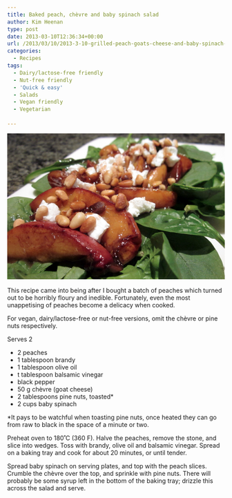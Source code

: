 ```yaml
---
title: Baked peach, chèvre and baby spinach salad
author: Kim Heenan
type: post
date: 2013-03-10T12:36:34+00:00
url: /2013/03/10/2013-3-10-grilled-peach-goats-cheese-and-baby-spinach-salad/
categories:
  - Recipes
tags:
  - Dairy/lactose-free friendly
  - Nut-free friendly
  - 'Quick & easy'
  - Salads
  - Vegan friendly
  - Vegetarian

---
```


![](baked-peach-&-spinach-salad.png)

This recipe came into being after I bought a batch of peaches which turned out to be horribly floury and inedible. Fortunately, even the most unappetising of peaches become a delicacy when cooked.

<!--more-->

For vegan, dairy/lactose-free or nut-free versions, omit the chèvre or pine nuts respectively.

Serves 2

  * 2 peaches
  * 1 tablespoon brandy
  * 1 tablespoon olive oil
  * t tablespoon balsamic vinegar
  * black pepper
  * 50 g chèvre (goat cheese)
  * 2 tablespoons pine nuts, toasted*
  * 2 cups baby spinach

*It pays to be watchful when toasting pine nuts, once heated they can go from raw to black in the space of a minute or two.

Preheat oven to 180˚C (360 F). Halve the peaches, remove the stone, and slice into wedges. Toss with brandy, olive oil and balsamic vinegar. Spread on a baking tray and cook for about 20 minutes, or until tender.

Spread baby spinach on serving plates, and top with the peach slices. Crumble the chèvre over the top, and sprinkle with pine nuts. There will probably be some syrup left in the bottom of the baking tray; drizzle this across the salad and serve.

